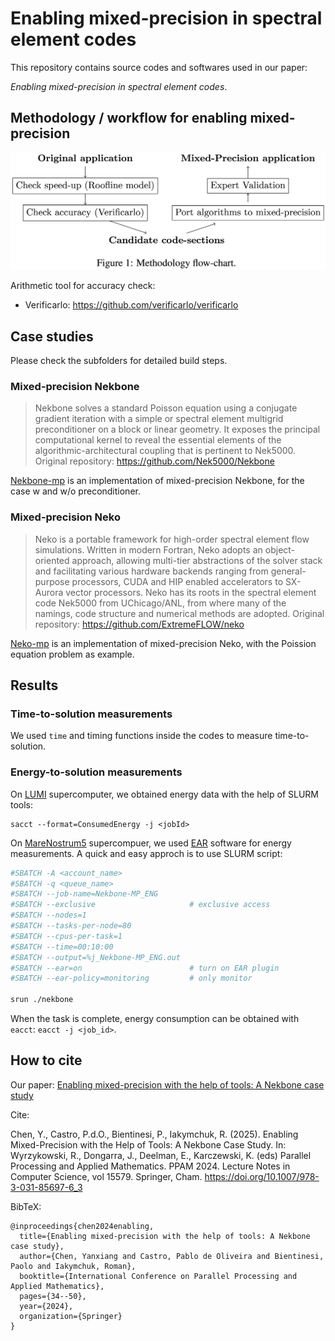 # Enabling mixed-precision in spectral element codes

This repository contains source codes and softwares used in our paper: 

_Enabling mixed-precision in spectral element codes_.

## Methodology / workflow for enabling mixed-precision
<img src="https://github.com/yanxchen/enabling-mixed-precision/blob/main/methodology.png" width="550">

Arithmetic tool for accuracy check:
- Verificarlo: https://github.com/verificarlo/verificarlo

## Case studies
Please check the subfolders for detailed build steps.

### Mixed-precision Nekbone
> Nekbone solves a standard Poisson equation using a conjugate gradient iteration with a simple or spectral element multigrid preconditioner on a block or linear geometry. It exposes the principal computational kernel to reveal the essential elements of the algorithmic-architectural coupling that is pertinent to Nek5000.
> Original repository: https://github.com/Nek5000/Nekbone

[Nekbone-mp](https://github.com/yanxchen/enabling-mixed-precision/tree/main/Nekbone-mp) is an implementation of mixed-precision Nekbone, for the case w and w/o preconditioner.

### Mixed-precision Neko
> Neko is a portable framework for high-order spectral element flow simulations. Written in modern Fortran, Neko adopts an object-oriented approach, allowing multi-tier abstractions of the solver stack and facilitating various hardware backends ranging from general-purpose processors, CUDA and HIP enabled accelerators to SX-Aurora vector processors. Neko has its roots in the spectral element code Nek5000 from UChicago/ANL, from where many of the namings, code structure and numerical methods are adopted.
> Original repository: https://github.com/ExtremeFLOW/neko

[Neko-mp](https://github.com/yanxchen/enabling-mixed-precision/tree/main/Neko-mp) is an implementation of mixed-precision Neko, with the Poission equation problem as example.

## Results

### Time-to-solution measurements
We used ```time``` and timing functions inside the codes to measure time-to-solution.

### Energy-to-solution measurements
On [LUMI](https://www.lumi-supercomputer.eu/lumi_supercomputer/) supercomputer, we obtained energy data with the help of SLURM tools:
```shell
sacct --format=ConsumedEnergy -j <jobId>
```

On [MareNostrum5](https://www.bsc.es/supportkc/docs/MareNostrum5/intro/) supercompuer, we used [EAR](https://www.bsc.es/research-and-development/software-and-apps/software-list/ear-energy-management-framework-hpc) software for energy measurements.
A quick and easy approch is to use SLURM script:
```bash
#SBATCH -A <account_name>
#SBATCH -q <queue_name>
#SBATCH --job-name=Nekbone-MP_ENG
#SBATCH --exclusive                     # exclusive access
#SBATCH --nodes=1
#SBATCH --tasks-per-node=80
#SBATCH --cpus-per-task=1
#SBATCH --time=00:10:00
#SBATCH --output=%j_Nekbone-MP_ENG.out
#SBATCH --ear=on                        # turn on EAR plugin
#SBATCH --ear-policy=monitoring         # only monitor

srun ./nekbone
```
When the task is complete, energy consumption can be obtained with `eacct`: `eacct -j <job_id>`.

## How to cite
Our paper: [Enabling mixed-precision with the help of tools: A Nekbone case study](https://link.springer.com/chapter/10.1007/978-3-031-85697-6_3)

Cite:

Chen, Y., Castro, P.d.O., Bientinesi, P., Iakymchuk, R. (2025). Enabling Mixed-Precision with the Help of Tools: A Nekbone Case Study. In: Wyrzykowski, R., Dongarra, J., Deelman, E., Karczewski, K. (eds) Parallel Processing and Applied Mathematics. PPAM 2024. Lecture Notes in Computer Science, vol 15579. Springer, Cham. https://doi.org/10.1007/978-3-031-85697-6_3

BibTeX:
```plain
@inproceedings{chen2024enabling,
  title={Enabling mixed-precision with the help of tools: A Nekbone case study},
  author={Chen, Yanxiang and Castro, Pablo de Oliveira and Bientinesi, Paolo and Iakymchuk, Roman},
  booktitle={International Conference on Parallel Processing and Applied Mathematics},
  pages={34--50},
  year={2024},
  organization={Springer}
}
```
